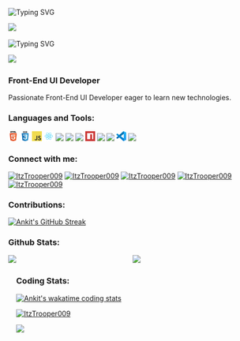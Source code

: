 ![Typing SVG](https://readme-typing-svg.demolab.com?font=JetBrains+Mono&weight=500&size=30&pause=1000&color=FF4500&width=435&lines=Welcome+👋)

<img src="https://media.giphy.com/media/SWoSkN6DxTszqIKEqv/giphy.gif"/>

![Typing SVG](https://readme-typing-svg.demolab.com?font=JetBrains+Mono&weight=500&size=30&pause=1000&color=FF4500&width=435&lines=Ankit+Singh+Chouhan)

<img height="25px" src="https://wakatime.com/badge/user/889ccece-93f9-469f-9a0a-ed20ea754477.svg"></img>

<h3>Front-End UI Developer</h3>
<p>Passionate Front-End UI Developer eager to learn new technologies.</p>

<h3 align="left">Languages and Tools:</h3>
<code><img height="20" src="https://raw.githubusercontent.com/github/explore/5c058a388828bb5fde0bcafd4bc867b5bb3f26f3/topics/html/html.png"></code>
<code><img height="20" src="https://raw.githubusercontent.com/github/explore/5c058a388828bb5fde0bcafd4bc867b5bb3f26f3/topics/css/css.png"></code>
<code><img height="20" src="https://raw.githubusercontent.com/github/explore/80688e429a7d4ef2fca1e82350fe8e3517d3494d/topics/javascript/javascript.png"></code>
<code><img height="20" src="https://raw.githubusercontent.com/github/explore/80688e429a7d4ef2fca1e82350fe8e3517d3494d/topics/react/react.png"></code>
<code><img height="20" src="https://seeklogo.com/images/B/bootstrap-5-logo-85A1F11F4F-seeklogo.com.png"></code>
<code><img height="20" src="https://w7.pngwing.com/pngs/761/513/png-transparent-material-ui-logo.png"></code>
<code><img height="20" src="https://brandslogos.com/wp-content/uploads/images/large/redux-logo.png"></code>
<code><img height="20" src="https://raw.githubusercontent.com/github/explore/5c058a388828bb5fde0bcafd4bc867b5bb3f26f3/topics/npm/npm.png"></code>
<code><img height="20" src="https://www.vectorlogo.zone/logos/git-scm/git-scm-icon.svg"></code>
<code><img height="20" src="https://cdn.pixabay.com/photo/2022/01/30/13/33/github-6980894_1280.png"></code>
<code><img height="20" src="https://raw.githubusercontent.com/github/explore/80688e429a7d4ef2fca1e82350fe8e3517d3494d/topics/visual-studio-code/visual-studio-code.png"></code>
<code><img height="20" src="https://encrypted-tbn0.gstatic.com/images?q=tbn:ANd9GcSMw8DUTyzgUWG51yk2SV8viltl3V3EFUlXRnOGKTRGGQ&s"></code>

<h3 align="left">Connect with me:</h3>
<p align="left">
<a href="https://www.linkedin.com/in/ankit-singh-chouhan-382459126/" target="_blank"><img src="https://img.shields.io/badge/LinkedIn-brightgreen?style=social&logo=linkedin" alt="ItzTrooper009" /></a>
<a href="https://www.instagram.com/itz_trooper_/" target="_blank"><img src="https://img.shields.io/badge/Instagram-brightgreen?style=social&logo=instagram" alt="ItzTrooper009" /></a>
<a href="https://github.com/ItzTrooper009" target="_blank"><img src="https://img.shields.io/badge/Github-brightgreen?style=social&logo=github" alt="ItzTrooper009" /></a>
<a href="https://twitter.com/Itz_Trooper_" target="_blank"><img src="https://img.shields.io/badge/Twitter-brightgreen?style=social&logo=twitter" alt="ItzTrooper009" /></a>
<a href="https://www.facebook.com/ankitt0007/" target="_blank"><img src="https://img.shields.io/badge/Facebook-brightgreen?style=social&logo=facebook" alt="ItzTrooper009" /></a>
</p>

 

<p align="center">
<h3 align="left">Contributions:</h3> 

[![Ankit's GitHub Streak](https://streak-stats.demolab.com/?user=ItzTrooper009)](#)
</p>


 
<h3 align="left">Github Stats:</h3>
<div>
<p align="center">
  <img height="180" align="left" src="https://github-readme-stats.vercel.app/api?username=ItzTrooper009&show_icons=true&count_private=true&include_all_commits=true&locale=en" />
  <img height="180" src="https://github-readme-stats.vercel.app/api/top-langs/?username=ItzTrooper009&layout=compact" />
</p>
</div>

<h3 align="left">Coding Stats:</h3>
<p align="center">

[![Ankit's wakatime coding stats](https://github-readme-stats.vercel.app/api/wakatime?username=ankittchouhann)](#)

</p>


<p align="left"> <a href="#"><img src="https://github-profile-trophy.vercel.app/?username=ItzTrooper009&theme=gruvbox%22%20alt=%22ItzTrooper009%22" alt="ItzTrooper009" /></a> </p>

<img src="https://wakatime.com/share/@ankittchouhann/6c09e127-563c-4ccf-8a9b-f6b12099cb11.svg"></img>

<!--
**ItzTrooper009/ItzTrooper009** is a ✨ _special_ ✨ repository because its `README.md` (this file) appears on your GitHub profile.

Here are some ideas to get you started:

- 🔭 I’m currently working on ...
- 🌱 I’m currently learning ...
- 👯 I’m looking to collaborate on ...
- 🤔 I’m looking for help with ...
- 💬 Ask me about ...
- 📫 How to reach me: ...
- 😄 Pronouns: ...
- ⚡ Fun fact: ...
-->
